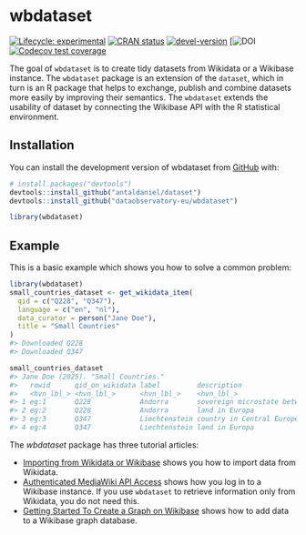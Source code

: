 
<!-- README.md is generated from README.Rmd. Please edit that file -->

# wbdataset

<!-- badges: start -->

[![Lifecycle:
experimental](https://img.shields.io/badge/lifecycle-experimental-orange.svg)](https://lifecycle.r-lib.org/articles/stages.html#experimental)
[![CRAN
status](https://www.r-pkg.org/badges/version/wbdataset)](https://CRAN.R-project.org/package=wbdataset)
[![devel-version](https://img.shields.io/badge/devel%20version-0.1.1016-blue.svg)](https://github.com/dataobservatory-eu/wbdataset)
\[![DOI](https://zenodo.org/badge/DOI/10.5281/zenodo.13972192.svg)
[![Codecov test
coverage](https://codecov.io/gh/dataobservatory-eu/wbdataset/graph/badge.svg)](https://app.codecov.io/gh/dataobservatory-eu/wbdataset)
<!-- badges: end -->

The goal of `wbdataset` is to create tidy datasets from Wikidata or a
Wikibase instance. The `wbdataset` package is an extension of the
`dataset`, which in turn is an R package that helps to exchange, publish
and combine datasets more easily by improving their semantics. The
`wbdataset` extends the usability of dataset by connecting the Wikibase
API with the R statistical environment.

## Installation

You can install the development version of wbdataset from
[GitHub](https://github.com/) with:

``` r
# install.packages("devtools")
devtools::install_github("antaldaniel/dataset")
devtools::install_github("dataobservatory-eu/wbdataset")
```

``` r
library(wbdataset)
```

## Example

This is a basic example which shows you how to solve a common problem:

``` r
library(wbdataset)
small_countries_dataset <- get_wikidata_item(
  qid = c("Q228", "Q347"),
  language = c("en", "nl"),
  data_curator = person("Jane Doe"),
  title = "Small Countries"
)
#> Downloaded Q228
#> Downloaded Q347

small_countries_dataset
#> Jane Doe (2025). "Small Countries."
#>   rowid      qid_on_wikidata label         description                  language
#>   <hvn_lbl_> <hvn_lbl_>      <hvn_lbl_>    <hvn_lbl_>                   <hvn_lb>
#> 1 eg:1       Q228            Andorra       sovereign microstate betwee… en      
#> 2 eg:2       Q228            Andorra       land in Europa               nl      
#> 3 eg:3       Q347            Liechtenstein country in Central Europe    en      
#> 4 eg:4       Q347            Liechtenstein land in Europa               nl
```

The *wbdataset* package has three tutorial articles:

- [Importing from Wikidata or
  Wikibase](https://wbdataset.dataobservatory.eu/articles/wikidata-import.html)
  shows you how to import data from Wikidata.
- [Authenticated MediaWiki API
  Access](https://wbdataset.dataobservatory.eu/articles/Wikibase_API.html)
  shows how you log in to a Wikibase instance. If you use `wbdataset` to
  retrieve information only from Wikidata, you do not need this.
- [Getting Started To Create a Graph on
  Wikibase](https://wbdataset.dataobservatory.eu/articles/start.html)
  shows how to add data to a Wikibase graph database.
